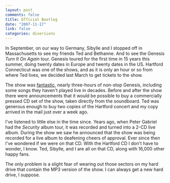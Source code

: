 ```yaml
--- 
layout: post
comments: false
title: Official Bootleg
date: "2007-11-17"
link: false
categories: diversions
---
```

In September, on our way to Germany, Sibylle and I stopped off in Massachusetts to see my friends Ted and Bethanne.  And to see the Genesis <i>Turn It On Again</i> tour.  Genesis toured for the first time in 15 years this summer, doing twenty dates in Europe and twenty dates in the US.  Hartford Connecticut was one of the shows, and as it is only an hour or so from where Ted lives, we decided last March to get tickets to the show.

The show was <a href="http://sibylleandmark.wordpress.com/2007/09/24/we-werent-the-only-ones-who-liked-the-show/" title="We Weren't The Only Ones Who Liked The Show">fantastic</a>, nearly three-hours of non-stop Genesis, including some songs they haven't played live in decades.  Before and after the show there were announcements that it would be possible to buy a commercially pressed CD set of the show, taken directly from the soundboard.  Ted was generous enough to buy two copies of the Hartford concert and my copy arrived in the mail just over a week ago.

I've listened to little else in the time since.  Years ago, when Peter Gabriel had the <i>Security</i> album tour, it was recorded and turned into a 2-CD live album.  During the show we saw he announced that the show was being recorded for a live album to deafening cheers of approval.  Ever since then I've wondered if we were on that CD.  With the Hartford CD I don't have to wonder, I know.  Ted, Sibylle, and I are all on that CD, along with 16,000 other happy fans.

The only problem is a slight fear of wearing out those sectors on my hard drive that contain the MP3 version of the show.  I can always get a new hard drive, I suppose.
